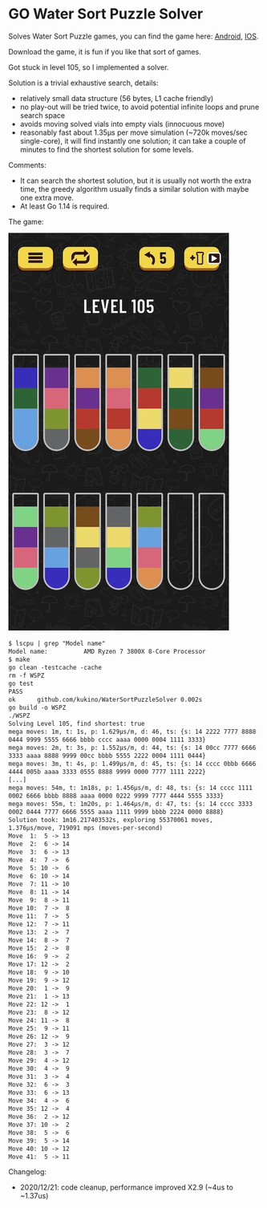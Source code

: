 # GO Water Sort Puzzle Solver

Solves Water Sort Puzzle games, you can find the game here:
[Android](https://play.google.com/store/apps/details?id=com.gma.water.sort.puzzle),
[IOS](https://apps.apple.com/us/app/water-sort-puzzle/id1514542157).

Download the game, it is fun if you like that sort of games. 

Got stuck in level 105, so I implemented a solver. 

Solution is a trivial exhaustive search, details:
- relatively small data structure (56 bytes, L1 cache friendly)
- no play-out will be tried twice, to avoid potential infinite loops and prune search space
- avoids moving solved vials into empty vials (innocuous move)
- reasonably fast about 1.35µs per move simulation (~720k moves/sec single-core), it will find instantly one solution; 
  it can take a couple of minutes to find the shortest solution for some levels.

Comments:
- It can search the shortest solution, but it is usually not worth the extra time, the greedy algorithm usually finds
  a similar solution with maybe one extra move.
- At least Go 1.14 is required.
 
The game:
  
![](lvl105.jpg)


```shell script
$ lscpu | grep "Model name"
Model name:          AMD Ryzen 7 3800X 8-Core Processor
$ make 
go clean -testcache -cache
rm -f WSPZ
go test
PASS
ok  	github.com/kukino/WaterSortPuzzleSolver	0.002s
go build -o WSPZ
./WSPZ
Solving Level 105, find shortest: true
mega moves: 1m, t: 1s, p: 1.629µs/m, d: 46, ts: {s: 14 2222 7777 8888 0444 9999 5555 6666 bbbb cccc aaaa 0000 0004 1111 3333}
mega moves: 2m, t: 3s, p: 1.552µs/m, d: 44, ts: {s: 14 00cc 7777 6666 3333 aaaa 8888 9999 00cc bbbb 5555 2222 0004 1111 0444}
mega moves: 3m, t: 4s, p: 1.499µs/m, d: 45, ts: {s: 14 cccc 0bbb 6666 4444 005b aaaa 3333 0555 8888 9999 0000 7777 1111 2222}
[...]
mega moves: 54m, t: 1m18s, p: 1.456µs/m, d: 48, ts: {s: 14 cccc 1111 0002 6666 bbbb 8888 aaaa 0000 0222 9999 7777 4444 5555 3333}
mega moves: 55m, t: 1m20s, p: 1.464µs/m, d: 47, ts: {s: 14 cccc 3333 0002 0444 7777 6666 5555 aaaa 1111 9999 bbbb 2224 0000 8888}
Solution took: 1m16.217403532s, exploring 55370061 moves, 1.376µs/move, 719091 mps (moves-per-second)
Move  1:  5 -> 13
Move  2:  6 -> 14
Move  3:  6 -> 13
Move  4:  7 ->  6
Move  5: 10 ->  6
Move  6: 10 -> 14
Move  7: 11 -> 10
Move  8: 11 -> 14
Move  9:  8 -> 11
Move 10:  7 ->  8
Move 11:  7 ->  5
Move 12:  7 -> 11
Move 13:  2 ->  7
Move 14:  8 ->  7
Move 15:  2 ->  8
Move 16:  9 ->  2
Move 17: 12 ->  2
Move 18:  9 -> 10
Move 19:  9 -> 12
Move 20:  1 ->  9
Move 21:  1 -> 13
Move 22: 12 ->  1
Move 23:  8 -> 12
Move 24: 11 ->  8
Move 25:  9 -> 11
Move 26: 12 ->  9
Move 27:  3 -> 12
Move 28:  3 ->  7
Move 29:  4 -> 12
Move 30:  4 ->  9
Move 31:  3 ->  4
Move 32:  6 ->  3
Move 33:  6 -> 13
Move 34:  4 ->  6
Move 35: 12 ->  4
Move 36:  2 -> 12
Move 37: 10 ->  2
Move 38:  5 ->  6
Move 39:  5 -> 14
Move 40: 10 -> 12
Move 41:  5 -> 11
```

Changelog:
- 2020/12/21: code cleanup, performance improved X2.9 (~4us to ~1.37us)
